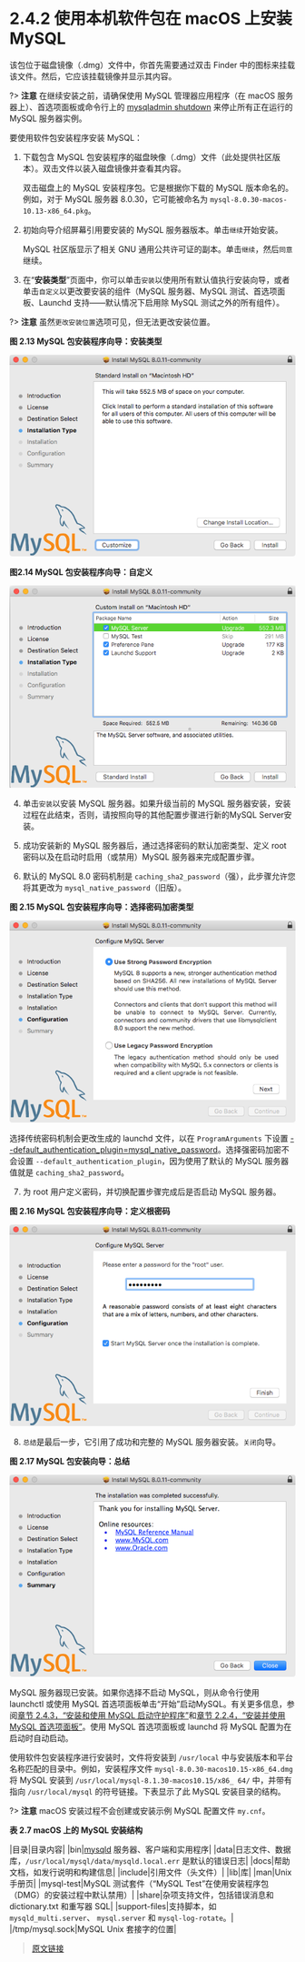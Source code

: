 # 2.4.2 使用本机软件包在 macOS 上安装 MySQL

该包位于磁盘镜像（.dmg）文件中，你首先需要通过双击 Finder 中的图标来挂载该文件。然后，它应该挂载镜像并显示其内容。

?> **注意** 在继续安装之前，请确保使用 MySQL 管理器应用程序（在 macOS 服务器上）、首选项面板或命令行上的 [mysqladmin shutdown](/4/4.5/4.5.2/mysqladmin) 来停止所有正在运行的 MySQL 服务器实例。

要使用软件包安装程序安装 MySQL：

1. 下载包含 MySQL 包安装程序的磁盘映像（.dmg）文件（此处提供社区版本）。双击文件以装入磁盘镜像并查看其内容。

    双击磁盘上的 MySQL 安装程序包。它是根据你下载的 MySQL 版本命名的。例如，对于 MySQL 服务器 8.0.30，它可能被命名为 `mysql-8.0.30-macos-10.13-x86_64.pkg`。

2. 初始向导介绍屏幕引用要安装的 MySQL 服务器版本。单击`继续`开始安装。

    MySQL 社区版显示了相关 GNU 通用公共许可证的副本。单击`继续`，然后`同意`继续。

3. 在“**安装类型**”页面中，你可以单击`安装`以使用所有默认值执行安装向导，或者单击`自定义`以更改要安装的组件（MySQL 服务器、MySQL 测试、首选项面板、Launchd 支持——默认情况下启用除 MySQL 测试之外的所有组件）。

?> **注意** 虽然`更改安装位置`选项可见，但无法更改安装位置。

**图 2.13 MySQL 包安装程序向导：安装类型**

![MySQL Package Installer Wizard: Installation Type](../../_media/mac-installer-installation-type-standard.png)

**图2.14 MySQL 包安装程序向导：自定义**

![MySQL Package Installer Wizard: Customize](../../_media/mac-installer-installation-type-customize.png)

4. 单击`安装`以安装 MySQL 服务器。如果升级当前的 MySQL 服务器安装，安装过程在此结束，否则，请按照向导的其他配置步骤进行新的MySQL Server安装。

5. 成功安装新的 MySQL 服务器后，通过选择密码的默认加密类型、定义 root 密码以及在启动时启用（或禁用）MySQL 服务器来完成配置步骤。

6. 默认的 MySQL 8.0 密码机制是 `caching_sha2_password`（强），此步骤允许您将其更改为 `mysql_native_password`（旧版）。

**图 2.15 MySQL 包安装程序向导：选择密码加密类型**

![MySQL Package Installer Wizard: Choose a Password Encryption Type](../../_media/mac-installer-configuration-password-type.png)

选择传统密码机制会更改生成的 launchd 文件，以在 `ProgramArguments` 下设置 [--default_authentication_plugin=mysql_native_password](/5/5.1/5.1.8/server-system-variables)。选择强密码加密不会设置 `--default_authentication_plugin`，因为使用了默认的 MySQL 服务器值就是 `caching_sha2_password`。

7. 为 root 用户定义密码，并切换配置步骤完成后是否启动 MySQL 服务器。

**图 2.16 MySQL 包安装程序向导：定义根密码**

![MySQL Package Installer Wizard: Define Root Password](../../_media/mac-installer-configuration-password-define.png)

8. `总结`是最后一步，它引用了成功和完整的 MySQL 服务器安装。`关闭`向导。

**图 2.17 MySQL 包安装向导：总结**

![MySQL Package Installer Wizard: Summary](../../_media/mac-installer-summary.png)

MySQL 服务器现已安装。如果你选择不启动 MySQL，则从命令行使用 launchctl 或使用 MySQL 首选项面板单击“开始”启动MySQL。有关更多信息，参阅[章节 2.4.3，“安装和使用 MySQL 启动守护程序”](/2/2.4/2.4.3/macos-installation-launchd)和[章节 2.2.4，“安装并使用 MySQL 首选项面板”](/2/2.4/2.4.4/macos-installation-prefpane)。使用 MySQL 首选项面板或 launchd 将 MySQL 配置为在启动时自动启动。

使用软件包安装程序进行安装时，文件将安装到 `/usr/local` 中与安装版本和平台名称匹配的目录中。例如，安装程序文件 `mysql-8.0.30-macos10.15-x86_64.dmg` 将 MySQL 安装到 `/usr/local/mysql-8.1.30-macos10.15/x86_ 64/` 中，并带有指向 `/usr/local/mysql` 的符号链接。下表显示了此 MySQL 安装目录的结构。

?> **注意** macOS 安装过程不会创建或安装示例 MySQL 配置文件 `my.cnf`。

 **表 2.7 macOS 上的 MySQL 安装结构**

 
|目录|目录内容|
|bin|[mysqld](/4/4.3/4.3.1/mysqld) 服务器、客户端和实用程序|
|data|日志文件、数据库，`/usr/local/mysql/data/mysqld.local.err` 是默认的错误日志|
|docs|帮助文档，如发行说明和构建信息|
|include|引用文件（头文件）|
|lib|库|
|man|Unix 手册页|
|mysql-test|MySQL 测试套件（“MySQL Test”在使用安装程序包（DMG）的安装过程中默认禁用）|
|share|杂项支持文件，包括错误消息和 dictionary.txt 和重写器 SQL|
|support-files|支持脚本，如 `mysqld_multi.server`、 `mysql.server` 和 `mysql-log-rotate`。|
|/tmp/mysql.sock|MySQL Unix 套接字的位置|

> [原文链接](https://dev.mysql.com/doc/refman/8.0/en/macos-installation-pkg.html)
